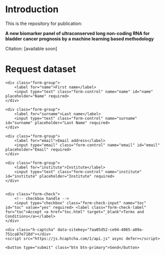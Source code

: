 # Introduction

This is the repository for publication: 

**A new biomarker panel of ultraconserved long non-coding RNA for bladder cancer prognosis by a machine learning based methodology**


Citation: [available soon]

# Request dataset

<form action="https://getform.io/f/c8335930-bfff-4d68-afe5-79981147306a" method="POST">

    <div class="form-group">
        <label for="name">First name</label>
        <input type="text" class="form-control" name="name" id="name" placeholder="Name" required>
    </div>

    <div class="form-group">
        <label for="surname">Last name</label>
        <input type="text" class="form-control" name="surname" id="surname" placeholder="Last Name" required>
    </div>

    <div class="form-group">
        <label for="email">Email address</label>    
        <input type="email" class="form-control" name="email" id="email" placeholder="Email" required>
    </div>

    <div class="form-group">
        <label for="institute">Institute</label>    
        <input type="text" class="form-control" name="institute" id="institute" placeholder="Institute" required>
    </div>


    <div class="form-check">
        <!-- checkbox handle --> 
        <input type="checkbox" class="form-check-input" name="toc" id="toc" value="yes" required> <label class="form-check-label" for="toc">Accept <a href="toc.html" target="_blank">Terms and Conditions</a></label>
    </div>

    <div class="h-captcha" data-sitekey="7aa05d52-ce94-4065-a09a-751ca87e718d"></div>
    <script src="https://js.hcaptcha.com/1/api.js" async defer></script>

    <button type="submit" class="btn btn-primary">Send</button>
</form>
